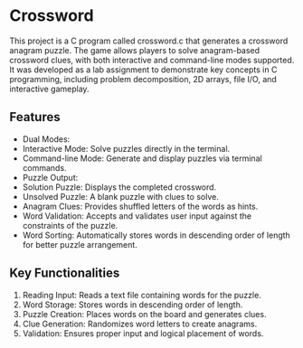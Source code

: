 # Crossword
This project is a C program called crossword.c that generates a crossword anagram puzzle. The game allows players to solve anagram-based crossword clues, with both interactive and command-line modes supported. It was developed as a lab assignment to demonstrate key concepts in C programming, including problem decomposition, 2D arrays, file I/O, and interactive gameplay.

## Features
* Dual Modes:
* Interactive Mode: Solve puzzles directly in the terminal.
* Command-line Mode: Generate and display puzzles via terminal commands.
* Puzzle Output:
* Solution Puzzle: Displays the completed crossword.
* Unsolved Puzzle: A blank puzzle with clues to solve.
* Anagram Clues: Provides shuffled letters of the words as hints.
* Word Validation: Accepts and validates user input against the constraints of the puzzle.
* Word Sorting: Automatically stores words in descending order of length for better puzzle arrangement.

## Key Functionalities
1. Reading Input: Reads a text file containing words for the puzzle.
2. Word Storage: Stores words in descending order of length.
3. Puzzle Creation: Places words on the board and generates clues.
4. Clue Generation: Randomizes word letters to create anagrams.
5. Validation: Ensures proper input and logical placement of words.
